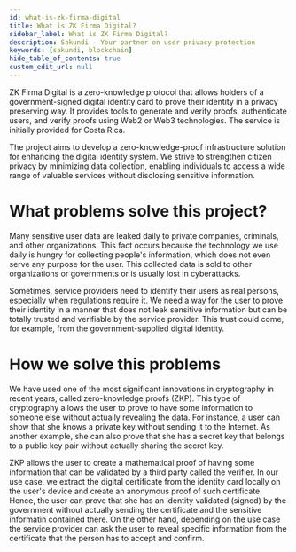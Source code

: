 ```yaml
---
id: what-is-zk-firma-digital
title: What is ZK Firma Digital?
sidebar_label: What is ZK Firma Digital?
description: Sakundi - Your partner on user privacy protection
keywords: [sakundi, blockchain]
hide_table_of_contents: true
custom_edit_url: null
---
```


ZK Firma Digital is a zero-knowledge protocol that allows holders of a
government-signed digital identity card to prove their identity in a
privacy preserving way. It provides tools to generate and verify proofs,
authenticate users, and verify proofs using Web2 or Web3 technologies.
The service is initially provided for Costa Rica.

The project aims to develop a zero-knowledge-proof infrastructure solution
for enhancing the digital identity system. We strive to strengthen citizen
privacy by minimizing data collection, enabling individuals to access a
wide range of valuable services without disclosing sensitive information.

# What problems solve this project?

Many sensitive user data are leaked daily to private companies,
criminals, and other organizations. This fact occurs because the technology 
we use daily is hungry for collecting people's information, which 
does not even serve any purpose for the user. This collected data is sold to
other organizations or governments or is usually lost in cyberattacks. 

Sometimes, service providers need to identify their users as real persons,
especially when regulations require it. We need a way for the user to prove
their identity in a manner that does not leak sensitive information but can
be totally trusted and verifiable by the service provider. This trust
could come, for example, from the government-supplied digital identity.

# How we solve this problems

We have used one of the most significant innovations in cryptography in recent years, called zero-knowledge proofs (ZKP). This type of cryptography allows the user to prove to have
some information to someone else without actually revealing the data.
For instance, a user can show that she knows a private key without sending
it to the Internet. As another example, she can also prove that she has a secret key that belongs to
a public key pair without actually sharing the secret key.

ZKP allows the user to create a mathematical proof of having some information
that can be validated by a third party called the verifier. In our use case, we
extract the digital certificate from the identity card locally on the user's device
and create an anonymous proof of such certificate. Hence, the user can prove that
she has an identity validated (signed) by the government without actually sending the
certificate and the sensitive informatin contained there. On the other hand,
depending on the use case the service provider can ask the user to reveal specific
information from the certificate that the person has to accept and confirm.




